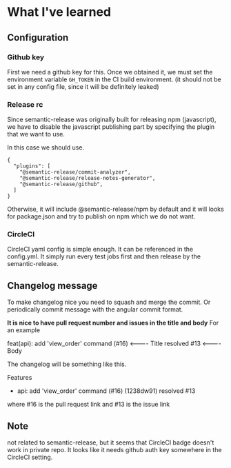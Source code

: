 # What I've learned

## Configuration

### Github key
First we need a github key for this. Once we obtained it, we must set the
environment variable `GH_TOKEN` in the CI build environment.
(it should not be set in any config file, since it will be definitely leaked)

### Release rc
Since semantic-release was originally built for releasing npm (javascript),
we have to disable the javascript publishing part by specifying the plugin
that we want to use.

In this case we should use.
```
{
  "plugins": [
    "@semantic-release/commit-analyzer",
    "@semantic-release/release-notes-generator",
    "@semantic-release/github",
  ]
}
```

Otherwise, it will include @semantic-release/npm by default and it will looks for
package.json and try to publish on npm which we do not want.

### CircleCI
CircleCI yaml config is simple enough. It can be referenced in the config.yml.
It simply run every test jobs first and then release by the semantic-release.

## Changelog message

To make changelog nice you need to squash and merge the commit.
Or periodically commit message with the angular commit format.

**It is nice to have pull request number and issues in the title and body**
For an example

feat(api): add 'view_order' command (#16)   <---- Title
resolved #13                                <---- Body

The changelog will be something like this.

Features
 * api: add 'view_order' command (#16) (1238dw91) resolved #13

where #16 is the pull request link and #13 is the issue link


## Note
not related to semantic-release, but it seems that CircleCI badge doesn't work in
private repo. It looks like it needs github auth key somewhere in the CircleCI setting.
